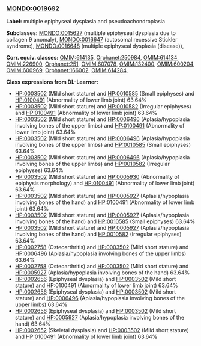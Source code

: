 
### [MONDO:0019692](http://purl.obolibrary.org/obo/MONDO_0019692)
**Label:** multiple epiphyseal dysplasia and pseudoachondroplasia

**Subclasses:** [MONDO:0015627](http://purl.obolibrary.org/obo/MONDO_0015627) (multiple epiphyseal dysplasia due to collagen 9 anomaly), [MONDO:0016647](http://purl.obolibrary.org/obo/MONDO_0016647) (autosomal recessive Stickler syndrome), [MONDO:0016648](http://purl.obolibrary.org/obo/MONDO_0016648) (multiple epiphyseal dysplasia (disease)), 

**Corr. equiv. classes:** [OMIM:614135](http://purl.obolibrary.org/obo/OMIM_614135), [Orphanet:250984](http://www.orpha.net/ORDO/Orphanet_250984), [OMIM:614134](http://purl.obolibrary.org/obo/OMIM_614134), [OMIM:226900](http://purl.obolibrary.org/obo/OMIM_226900), [Orphanet:251](http://www.orpha.net/ORDO/Orphanet_251), [OMIM:607078](http://purl.obolibrary.org/obo/OMIM_607078), [OMIM:132400](http://purl.obolibrary.org/obo/OMIM_132400), [OMIM:600204](http://purl.obolibrary.org/obo/OMIM_600204), [OMIM:600969](http://purl.obolibrary.org/obo/OMIM_600969), [Orphanet:166002](http://www.orpha.net/ORDO/Orphanet_166002), [OMIM:614284](http://purl.obolibrary.org/obo/OMIM_614284), 

**Class expressions from DL-Learner:**

- [HP:0003502](http://purl.obolibrary.org/obo/HP_0003502) (Mild short stature) and [HP:0010585](http://purl.obolibrary.org/obo/HP_0010585) (Small epiphyses) and [HP:0100491](http://purl.obolibrary.org/obo/HP_0100491) (Abnormality of lower limb joint) 63.64%
- [HP:0003502](http://purl.obolibrary.org/obo/HP_0003502) (Mild short stature) and [HP:0010582](http://purl.obolibrary.org/obo/HP_0010582) (Irregular epiphyses) and [HP:0100491](http://purl.obolibrary.org/obo/HP_0100491) (Abnormality of lower limb joint) 63.64%
- [HP:0003502](http://purl.obolibrary.org/obo/HP_0003502) (Mild short stature) and [HP:0006496](http://purl.obolibrary.org/obo/HP_0006496) (Aplasia/hypoplasia involving bones of the upper limbs) and [HP:0100491](http://purl.obolibrary.org/obo/HP_0100491) (Abnormality of lower limb joint) 63.64%
- [HP:0003502](http://purl.obolibrary.org/obo/HP_0003502) (Mild short stature) and [HP:0006496](http://purl.obolibrary.org/obo/HP_0006496) (Aplasia/hypoplasia involving bones of the upper limbs) and [HP:0010585](http://purl.obolibrary.org/obo/HP_0010585) (Small epiphyses) 63.64%
- [HP:0003502](http://purl.obolibrary.org/obo/HP_0003502) (Mild short stature) and [HP:0006496](http://purl.obolibrary.org/obo/HP_0006496) (Aplasia/hypoplasia involving bones of the upper limbs) and [HP:0010582](http://purl.obolibrary.org/obo/HP_0010582) (Irregular epiphyses) 63.64%
- [HP:0003502](http://purl.obolibrary.org/obo/HP_0003502) (Mild short stature) and [HP:0005930](http://purl.obolibrary.org/obo/HP_0005930) (Abnormality of epiphysis morphology) and [HP:0100491](http://purl.obolibrary.org/obo/HP_0100491) (Abnormality of lower limb joint) 63.64%
- [HP:0003502](http://purl.obolibrary.org/obo/HP_0003502) (Mild short stature) and [HP:0005927](http://purl.obolibrary.org/obo/HP_0005927) (Aplasia/hypoplasia involving bones of the hand) and [HP:0100491](http://purl.obolibrary.org/obo/HP_0100491) (Abnormality of lower limb joint) 63.64%
- [HP:0003502](http://purl.obolibrary.org/obo/HP_0003502) (Mild short stature) and [HP:0005927](http://purl.obolibrary.org/obo/HP_0005927) (Aplasia/hypoplasia involving bones of the hand) and [HP:0010585](http://purl.obolibrary.org/obo/HP_0010585) (Small epiphyses) 63.64%
- [HP:0003502](http://purl.obolibrary.org/obo/HP_0003502) (Mild short stature) and [HP:0005927](http://purl.obolibrary.org/obo/HP_0005927) (Aplasia/hypoplasia involving bones of the hand) and [HP:0010582](http://purl.obolibrary.org/obo/HP_0010582) (Irregular epiphyses) 63.64%
- [HP:0002758](http://purl.obolibrary.org/obo/HP_0002758) (Osteoarthritis) and [HP:0003502](http://purl.obolibrary.org/obo/HP_0003502) (Mild short stature) and [HP:0006496](http://purl.obolibrary.org/obo/HP_0006496) (Aplasia/hypoplasia involving bones of the upper limbs) 63.64%
- [HP:0002758](http://purl.obolibrary.org/obo/HP_0002758) (Osteoarthritis) and [HP:0003502](http://purl.obolibrary.org/obo/HP_0003502) (Mild short stature) and [HP:0005927](http://purl.obolibrary.org/obo/HP_0005927) (Aplasia/hypoplasia involving bones of the hand) 63.64%
- [HP:0002656](http://purl.obolibrary.org/obo/HP_0002656) (Epiphyseal dysplasia) and [HP:0003502](http://purl.obolibrary.org/obo/HP_0003502) (Mild short stature) and [HP:0100491](http://purl.obolibrary.org/obo/HP_0100491) (Abnormality of lower limb joint) 63.64%
- [HP:0002656](http://purl.obolibrary.org/obo/HP_0002656) (Epiphyseal dysplasia) and [HP:0003502](http://purl.obolibrary.org/obo/HP_0003502) (Mild short stature) and [HP:0006496](http://purl.obolibrary.org/obo/HP_0006496) (Aplasia/hypoplasia involving bones of the upper limbs) 63.64%
- [HP:0002656](http://purl.obolibrary.org/obo/HP_0002656) (Epiphyseal dysplasia) and [HP:0003502](http://purl.obolibrary.org/obo/HP_0003502) (Mild short stature) and [HP:0005927](http://purl.obolibrary.org/obo/HP_0005927) (Aplasia/hypoplasia involving bones of the hand) 63.64%
- [HP:0002652](http://purl.obolibrary.org/obo/HP_0002652) (Skeletal dysplasia) and [HP:0003502](http://purl.obolibrary.org/obo/HP_0003502) (Mild short stature) and [HP:0100491](http://purl.obolibrary.org/obo/HP_0100491) (Abnormality of lower limb joint) 63.64%


